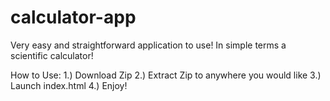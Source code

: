 # calculator-app
Very easy and straightforward application to use! In simple terms a scientific calculator!

How to Use:
1.) Download Zip
2.) Extract Zip to anywhere you would like
3.) Launch index.html
4.) Enjoy!
